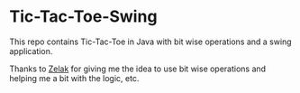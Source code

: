 # Tic-Tac-Toe-Swing

This repo contains Tic-Tac-Toe in Java with bit wise operations and a swing application.

Thanks to [Zelak](https://github.com/ZelAk312) for giving me the idea to use bit wise operations and helping me a bit with the logic, etc.
